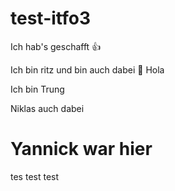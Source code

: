 # test-itfo3

Ich hab's geschafft 👍

Ich bin ritz und bin auch dabei 🥸
Hola

Ich bin Trung

Niklas auch dabei

# Yannick war hier
tes test test
